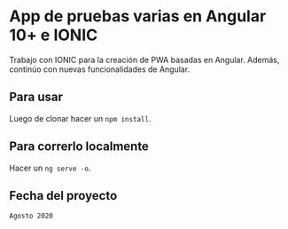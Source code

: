 # App de pruebas varias en Angular 10+ e IONIC
Trabajo con IONIC para la creación de PWA basadas en Angular. Además, continúo con nuevas funcionalidades de Angular.

## Para usar
Luego de clonar hacer un `npm install`.

## Para correrlo localmente
Hacer un `ng serve -o`.

## Fecha del proyecto
`Agosto 2020`
